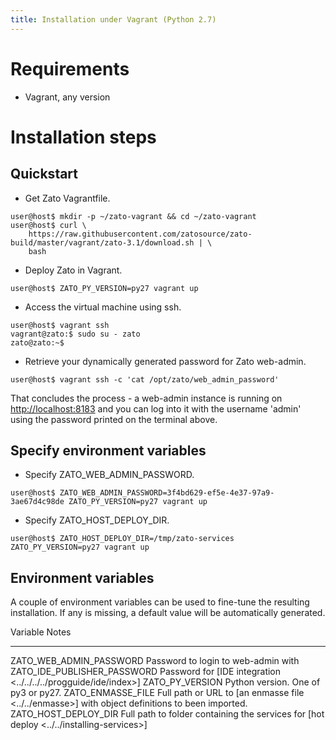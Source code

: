 ```yaml
---
title: Installation under Vagrant (Python 2.7)
---
```


Requirements
============

-   Vagrant, any version

Installation steps
==================

Quickstart
----------

-   Get Zato Vagrantfile.

``` {.shell-session}
user@host$ mkdir -p ~/zato-vagrant && cd ~/zato-vagrant
user@host$ curl \
    https://raw.githubusercontent.com/zatosource/zato-build/master/vagrant/zato-3.1/download.sh | \
    bash
```

-   Deploy Zato in Vagrant.

``` {.shell-session}
user@host$ ZATO_PY_VERSION=py27 vagrant up
```

-   Access the virtual machine using ssh.

``` {.shell-session}
user@host$ vagrant ssh
vagrant@zato:$ sudo su - zato
zato@zato:~$
```

-   Retrieve your dynamically generated password for Zato web-admin.

``` {.shell-session}
user@host$ vagrant ssh -c 'cat /opt/zato/web_admin_password'
```

That concludes the process - a web-admin instance is running on <http://localhost:8183> and you can log into
it with the username \'admin\' using the password printed on the terminal above.

Specify environment variables
-----------------------------

-   Specify ZATO_WEB_ADMIN_PASSWORD.

``` {.shell-session}
user@host$ ZATO_WEB_ADMIN_PASSWORD=3f4bd629-ef5e-4e37-97a9-3ae67d4c98de ZATO_PY_VERSION=py27 vagrant up
```

-   Specify ZATO_HOST_DEPLOY_DIR.

``` {.shell-session}
user@host$ ZATO_HOST_DEPLOY_DIR=/tmp/zato-services ZATO_PY_VERSION=py27 vagrant up
```

Environment variables
---------------------

A couple of environment variables can be used to fine-tune the resulting installation. If any is missing,
a default value will be automatically generated.

  Variable                      Notes
  ----------------------------- --------------------------------------------------------------------------------
  ZATO_WEB_ADMIN_PASSWORD       Password to login to web-admin with
  ZATO_IDE_PUBLISHER_PASSWORD   Password for [IDE integration \<../../../../progguide/ide/index\>]
  ZATO_PY_VERSION               Python version. One of py3 or py27.
  ZATO_ENMASSE_FILE             Full path or URL to [an enmasse file \<../../enmasse\>] with
                                object definitions to been imported.
  ZATO_HOST_DEPLOY_DIR          Full path to folder containing the services for
                                [hot deploy \<../../installing-services\>]
